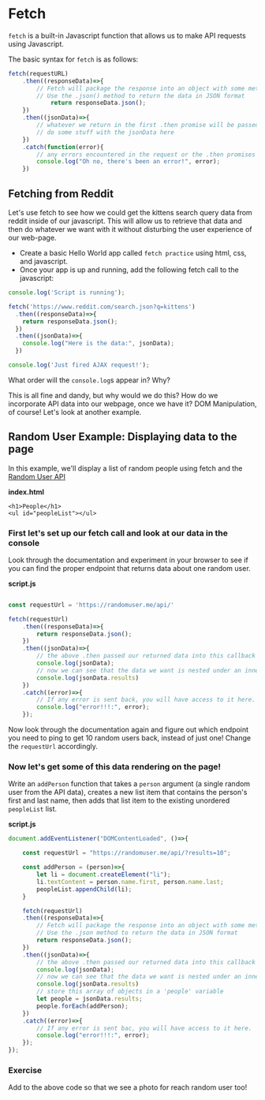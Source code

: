 # Fetch

`fetch` is a built-in Javascript function that allows us to make API requests using Javascript.

The basic syntax for `fetch` is as follows:

```javascript
fetch(requestURL)
    .then((responseData)=>{
        // Fetch will package the response into an object with some methods that allow us to do some useful things with the response.
        // Use the .json() method to return the data in JSON format
            return responseData.json();
    })
    .then((jsonData)=>{
        // whatever we return in the first .then promise will be passed into this callback function
        // do some stuff with the jsonData here
    })
    .catch(function(error){
        // any errors encountered in the request or the .then promises above will be passed into this callback
        console.log("Oh no, there's been an error!", error);
    })
```

## Fetching from Reddit

Let's use fetch to see how we could get the kittens search query data from reddit inside of our javascript. This will allow us to retrieve that data and then do whatever we want with it without disturbing the user experience of our web-page.

* Create a basic Hello World app called `fetch practice` using html, css, and javascript.
* Once your app is up and running, add the following fetch call to the javascript:

```javascript
console.log('Script is running');

fetch('https://www.reddit.com/search.json?q=kittens') 
  .then((responseData)=>{
    return responseData.json();
  })
  .then((jsonData)=>{
    console.log("Here is the data:", jsonData);
  })

console.log('Just fired AJAX request!');
```

What order will the `console.log`s appear in? Why?

This is all fine and dandy, but why would we do this? How do we incorporate API data into our webpage, once we have it? DOM Manipulation, of course! Let's look at another example.

## Random User Example: Displaying data to the page

In this example, we'll display a list of random people using fetch and the [Random User API](https://randomuser.me/)

**index.html**

```markup
<h1>People</h1>
<ul id="peopleList"></ul>
```

### First let's set up our fetch call and look at our data in the console

Look through the documentation and experiment in your browser to see if you can find the proper endpoint that returns data about one random user.

**script.js**

```javascript

const requestUrl = 'https://randomuser.me/api/'

fetch(requestUrl)
    .then((responseData)=>{
        return responseData.json();
    })
    .then((jsonData)=>{
        // the above .then passed our returned data into this callback
        console.log(jsonData);
        // now we can see that the data we want is nested under an inner 'results'
        console.log(jsonData.results)
    })
    .catch((error)=>{
        // If any error is sent back, you will have access to it here.
        console.log("error!!!:", error);
    });
```

Now look through the documentation again and figure out which endpoint you need to ping to get 10 random users back, instead of just one! Change the `requestUrl` accordingly.

### Now let's get some of this data rendering on the page!

Write an `addPerson` function that takes a `person` argument (a single random user from the API data), creates a new list item that contains the person's first and last name, then adds that list item to the existing unordered `peopleList` list.

**script.js**

```javascript
document.addEventListener("DOMContentLoaded", ()=>{

    const requestUrl = "https://randomuser.me/api/?results=10";

    const addPerson = (person)=>{
        let li = document.createElement("li");
        li.textContent = person.name.first, person.name.last;
        peopleList.appendChild(li);
    }

    fetch(requestUrl)
    .then((responseData)=>{
        // Fetch will package the response into an object with some methods that allow us to do some useful things with the response.
        // Use the .json method to return the data in JSON format
        return responseData.json();
    })
    .then((jsonData)=>{
        // the above .then passed our returned data into this callback
        console.log(jsonData);
        // now we can see that the data we want is nested under an inner 'results'
        console.log(jsonData.results)
        // store this array of objects in a 'people' variable
        let people = jsonData.results;
        people.forEach(addPerson);
    })
    .catch((error)=>{
        // If any error is sent bac, you will have access to it here.
        console.log("error!!!:", error);
    });
});
```

### Exercise

Add to the above code so that we see a photo for reach random user too!

